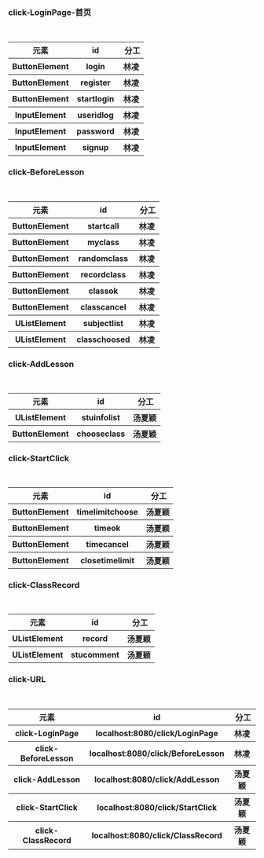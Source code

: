 ### click-LoginPage-首页

<table>
        <tr>
            <th>元素</th>
            <th> id </th>
            <th> 分工 </th>
        </tr>
        <tr>
            <th>ButtonElement </th>
            <th>login </th>
            <th>林凌</th>
        </tr>
        <tr>
            <th>ButtonElement</th>
            <th>register </th>
            <th>林凌</th>
        </tr>
        <tr>
            <th>ButtonElement</th>
            <th>startlogin</th>
            <th>林凌</th>
        </tr>
        <tr>
            <th>InputElement</th>
            <th>useridlog</th>
            <th>林凌</th>
        </tr>
        <tr>
            <th>InputElement</th>
            <th>password</th>
            <th>林凌</th>
        </tr>  
        <tr>
            <th>InputElement</th>
            <th>signup</th>
            <th>林凌</th>
        </tr>
</table>

### click-BeforeLesson

<table>
        <tr>
            <th>元素</th>
            <th> id </th>
            <th> 分工 </th>
        </tr>
        <tr>
            <th>ButtonElement </th>
            <th>startcall </th>
            <th>林凌</th>
        </tr>
        <tr>
            <th>ButtonElement</th>
            <th>myclass </th>
            <th>林凌</th>
        </tr>
        <tr>
            <th>ButtonElement</th>
            <th>randomclass</th>
            <th>林凌</th>
        </tr>
        <tr>
            <th>ButtonElement</th>
            <th>recordclass</th>
            <th>林凌</th>
        </tr>
        <tr>
            <th>ButtonElement</th>
            <th>classok</th>
            <th>林凌</th>
        </tr>  
        <tr>
            <th>ButtonElement</th>
            <th>classcancel</th>
            <th>林凌</th>
        </tr>
         <tr>
            <th>UListElement</th>
            <th>subjectlist</th>
            <th>林凌</th>
        </tr>
         <tr>
            <th>UListElement</th>
            <th>classchoosed</th>
            <th>林凌</th>
        </tr>
</table>

### click-AddLesson

<table>
        <tr>
            <th>元素</th>
            <th> id </th>
            <th> 分工 </th>
        </tr>
         <tr>
            <th>UListElement</th>
            <th>stuinfolist</th>
            <th>汤夏颖</th>
        </tr>
        <tr>
            <th>ButtonElement </th>
            <th>chooseclass</th>
            <th>汤夏颖</th>
        </tr>        
</table>

### click-StartClick

<table>
        <tr>
            <th>元素</th>
            <th> id </th>
            <th> 分工 </th>
        </tr>
        <tr>
            <th>ButtonElement </th>
            <th>timelimitchoose</th>
            <th>汤夏颖</th>
        </tr>    
         <tr>
            <th>ButtonElement </th>
            <th>timeok</th>
            <th>汤夏颖</th>
        </tr>      
         <tr>
            <th>ButtonElement </th>
            <th>timecancel</th>
            <th>汤夏颖</th>
        </tr>      
         <tr>
            <th>ButtonElement </th>
            <th>closetimelimit</th>
            <th>汤夏颖</th>
        </tr>      
</table>

### click-ClassRecord

<table>
        <tr>
            <th>元素</th>
            <th> id </th>
            <th> 分工 </th>
        </tr>
         <tr>
            <th>UListElement</th>
            <th>record</th>
            <th>汤夏颖</th>
        </tr>
        <tr>
            <th>UListElement</th>
            <th>stucomment</th>
            <th>汤夏颖</th>
        </tr>
</table>


### click-URL

<table>
        <tr>
            <th>元素</th>
            <th> id </th>
            <th> 分工 </th>
        </tr>
         <tr>
            <th>click-LoginPage</th>
            <th>localhost:8080/click/LoginPage</th>
            <th>林凌</th>
        </tr>
         <tr>
            <th>click-BeforeLesson</th>
            <th>localhost:8080/click/BeforeLesson</th>
            <th>林凌</th>
        </tr>
        <tr>
            <th>click-AddLesson</th>
            <th>localhost:8080/click/AddLesson</th>
            <th>汤夏颖</th>
        </tr>
        <tr>
            <th>click-StartClick</th>
            <th>localhost:8080/click/StartClick</th>
            <th>汤夏颖</th>
        </tr>
         <tr>
            <th>click-ClassRecord</th>
            <th>localhost:8080/click/ClassRecord</th>
            <th>汤夏颖</th>
        </tr>
</table>
